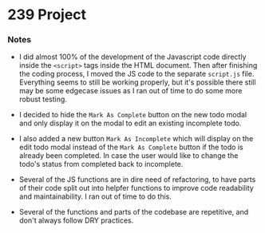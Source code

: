 # 239 Project

### Notes

* I did almost 100% of the development of the Javascript code directly inside the `<script>` tags inside the HTML document. Then after finishing the coding process, I moved the JS code to the separate `script.js` file. Everything seems to still be working properly, but it's possible there still may be some edgecase issues as I ran out of time to do some more robust testing.

* I decided to hide the `Mark As Complete` button on the new todo modal and only display it on the modal to edit an existing incomplete todo.

* I also added a new button `Mark As Incomplete` which will display on the edit todo modal instead of the `Mark As Complete` button if the todo is already been completed. In case the user would like to change the todo's status from completed back to incomplete.

* Several of the JS functions are in dire need of refactoring, to have parts of their code split out into helpfer functions to improve code readability and maintainability. I ran out of time to do this.

* Several of the functions and parts of the codebase are repetitive, and don't always follow DRY practices. 
